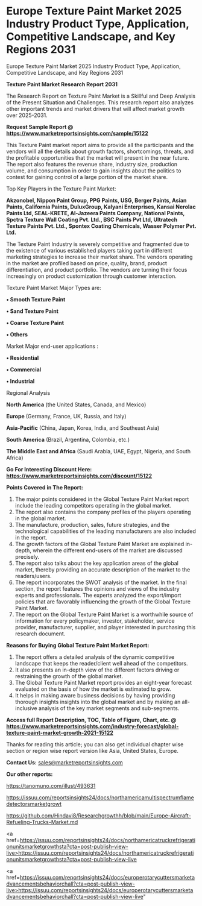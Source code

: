 # Europe Texture Paint Market 2025 Industry Product Type, Application, Competitive Landscape, and Key Regions 2031
 Europe Texture Paint Market 2025 Industry Product Type, Application, Competitive Landscape, and Key Regions 2031

<strong>Texture Paint Market Research Report 2031</strong>

The Research Report on Texture Paint Market is a Skillful and Deep Analysis of the Present Situation and Challenges. This research report also analyzes other important trends and market drivers that will affect market growth over 2025-2031.

<strong>Request Sample Report @ <a href=https://www.marketreportsinsights.com/sample/15122>https://www.marketreportsinsights.com/sample/15122</a></strong>

This Texture Paint market report aims to provide all the participants and the vendors will all the details about growth factors, shortcomings, threats, and the profitable opportunities that the market will present in the near future. The report also features the revenue share, industry size, production volume, and consumption in order to gain insights about the politics to contest for gaining control of a large portion of the market share.

Top Key Players in the Texture Paint Market:

<strong>Akzonobel, Nippon Paint Group, PPG Paints, USG, Berger Paints, Asian Paints, California Paints, DuluxGroup, Kalyani Enterprises, Kansai Nerolac Paints Ltd, SEAL-KRETE, Al-Jazeera Paints Company, National Paints, Spctra Texture Wall Coating Pvt. Ltd., BSC Paints Pvt Ltd, Ultratech Texture Paints Pvt. Ltd., Spontex Coating Chemicals, Wasser Polymer Pvt. Ltd.</strong>

The Texture Paint Industry is severely competitive and fragmented due to the existence of various established players taking part in different marketing strategies to increase their market share. The vendors operating in the market are profiled based on price, quality, brand, product differentiation, and product portfolio. The vendors are turning their focus increasingly on product customization through customer interaction.

Texture Paint Market Major Types are:

<strong>• Smooth Texture Paint

• Sand Texture Paint

• Coarse Texture Paint

• Others</strong>

Market Major end-user applications :

<strong>• Residential

• Commercial

• Industrial</strong>

Regional Analysis

</u><strong><b>North America</b></strong> (the United States, Canada, and Mexico)

<strong><b>Europe </b></strong>(Germany, France, UK, Russia, and Italy)

<strong><b>Asia-Pacific</b></strong> (China, Japan, Korea, India, and Southeast Asia)

<strong><b>South America</b></strong> (Brazil, Argentina, Colombia, etc.)

<strong><b>The Middle East and Africa</b></strong> (Saudi Arabia, UAE, Egypt, Nigeria, and South Africa)

<strong>Go For Interesting Discount Here: <a href=https://www.marketreportsinsights.com/discount/15122>https://www.marketreportsinsights.com/discount/15122</a></strong>

<strong>Points Covered in The Report:</strong>
<ol>
  <li>The major points considered in the Global Texture Paint Market report include the leading competitors operating in the global market.</li>
  <li>The report also contains the company profiles of the players operating in the global market.</li>
  <li>The manufacture, production, sales, future strategies, and the technological capabilities of the leading manufacturers are also included in the report.</li>
  <li>The growth factors of the Global Texture Paint Market are explained in-depth, wherein the different end-users of the market are discussed precisely.</li>
  <li>The report also talks about the key application areas of the global market, thereby providing an accurate description of the market to the readers/users.</li>
  <li>The report incorporates the SWOT analysis of the market. In the final section, the report features the opinions and views of the industry experts and professionals. The experts analyzed the export/import policies that are favorably influencing the growth of the Global Texture Paint Market.</li>
  <li>The report on the Global Texture Paint Market is a worthwhile source of information for every policymaker, investor, stakeholder, service provider, manufacturer, supplier, and player interested in purchasing this research document.</li>
</ol>
<strong>Reasons for Buying Global Texture Paint Market Report:</strong>

<ol>
  <li>The report offers a detailed analysis of the dynamic competitive landscape that keeps the reader/client well ahead of the competitors.</li>
  <li>It also presents an in-depth view of the different factors driving or restraining the growth of the global market.</li>
  <li>The Global Texture Paint Market report provides an eight-year forecast evaluated on the basis of how the market is estimated to grow.</li>
  <li>It helps in making aware business decisions by having providing thorough insights insights into the global market and by making an all-inclusive analysis of the key market segments and sub-segments.</li>
</ol>
<strong>Access full Report Description, TOC, Table of Figure, Chart, etc. @ <a href=https://www.marketreportsinsights.com/industry-forecast/global-texture-paint-market-growth-2021-15122>https://www.marketreportsinsights.com/industry-forecast/global-texture-paint-market-growth-2021-15122</a></strong>


Thanks for reading this article; you can also get individual chapter wise section or region wise report version like Asia, United States, Europe.

<strong>Contact Us:</strong>
sales@marketreportsinsights.com

<strong>Our other reports:</strong>

<a href=https://tanomuno.com/illust/493631>https://tanomuno.com/illust/493631</a>

<a href=https://issuu.com/reportsinsights24/docs/northamericamultispectrumflamedetectorsmarketgrowt>https://issuu.com/reportsinsights24/docs/northamericamultispectrumflamedetectorsmarketgrowt</a>

<a href=https://github.com/Hindavi8/Researchgrowthh/blob/main/Europe-Aircraft-Refueling-Trucks-Market.md>https://github.com/Hindavi8/Researchgrowthh/blob/main/Europe-Aircraft-Refueling-Trucks-Market.md</a>

<a href=https://issuu.com/reportsinsights24/docs/northamericatruckrefrigerationunitsmarketgrowthsta?cta=post-publish-view-live>https://issuu.com/reportsinsights24/docs/northamericatruckrefrigerationunitsmarketgrowthsta?cta=post-publish-view-live</a>

<a href=https://issuu.com/reportsinsights24/docs/europerotarycuttersmarketadvancementsbehaviorchall?cta=post-publish-view-live>https://issuu.com/reportsinsights24/docs/europerotarycuttersmarketadvancementsbehaviorchall?cta=post-publish-view-live</a>"
